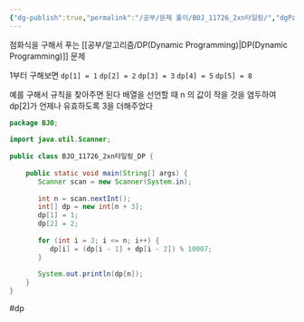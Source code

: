 ```yaml
---
{"dg-publish":true,"permalink":"/공부/문제 풀이/BOJ_11726_2xn타일링/","dgPassFrontmatter":true}
---
```


점화식을 구해서 푸는 [[공부/알고리즘/DP(Dynamic Programming)\|DP(Dynamic Programming)]] 문제

1부터 구해보면
`dp[1] = 1`
`dp[2] = 2`
`dp[3] = 3`
`dp[4] = 5`
`dp[5] = 8 `

예를 구해서 규칙을 찾아주면 된다
배열을 선언할 때 n 의 값이 작을 것을 염두하여 dp[2]가 언제나 유효하도록 3을 더해주었다


````java
package BJO;  
  
import java.util.Scanner;  
  
public class BJO_11726_2xn타일링_DP {  
  
    public static void main(String[] args) {  
       Scanner scan = new Scanner(System.in);  
  
       int n = scan.nextInt();  
       int[] dp = new int[n + 3];  
       dp[1] = 1;  
       dp[2] = 2;  
  
       for (int i = 3; i <= n; i++) {  
          dp[i] = (dp[i - 1] + dp[i - 2]) % 10007;  
       }  
  
       System.out.println(dp[n]);  
    }  
}
````

#dp 